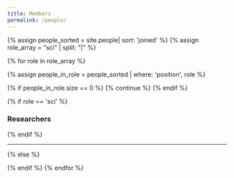 ```yaml
---
title: Members
permalink: /people/
---
```


{% assign people_sorted = site.people| sort: 'joined' %}
{% assign role_array = "sci" | split: "|" %}

{% for role in role_array %}

{% assign people_in_role = people_sorted | where: 'position', role %}

<!-- Skip section if there's nobody -->
{% if people_in_role.size == 0 %}
  {% continue %}
{% endif %}

<div class="pos_header">
{% if role == 'sci' %}
<h3>Researchers</h3>
{% endif %}
</div>


<hr>

{% else %}



{% endif %}
{% endfor %}
